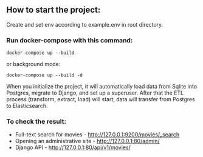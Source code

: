 ## How to start the project:

Create and set env according to example.env in root directory.

### Run docker-compose with this command:
```
docker-compose up --build
```
or background mode:
```
docker-compose up --build -d
```

When you initialize the project, it will automatically load data from Sqlite into Postgres, migrate to Django, and set up a superuser. After that the ETL process (transform, extract, load) will start, data will transfer from Postgres to Elasticsearch.

### To check the result:
- Full-text search for movies - http://127.0.0.1:9200/movies/_search
- Opening an administrative site - http://127.0.0.1:80/admin/
- Django API - http://127.0.0.1:80/api/v1/movies/